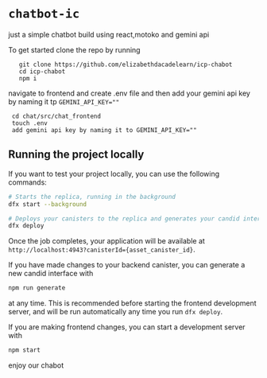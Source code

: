 # `chatbot-ic`

just a simple chatbot build using react,motoko and gemini api

To get started clone the  repo by running

```
   git clone https://github.com/elizabethdacadelearn/icp-chabot
   cd icp-chabot
   npm i
 ```

  navigate to frontend and create .env file and then add your gemini api key by naming it tp `GEMINI_API_KEY=""`

  ```
   cd chat/src/chat_frontend
   touch .env
   add gemini api key by naming it to GEMINI_API_KEY=""
```


## Running the project locally

If you want to test your project locally, you can use the following commands:

```bash
# Starts the replica, running in the background
dfx start --background

# Deploys your canisters to the replica and generates your candid interface
dfx deploy
```

Once the job completes, your application will be available at `http://localhost:4943?canisterId={asset_canister_id}`.

If you have made changes to your backend canister, you can generate a new candid interface with

```bash
npm run generate
```

at any time. This is recommended before starting the frontend development server, and will be run automatically any time you run `dfx deploy`.

If you are making frontend changes, you can start a development server with

```bash
npm start
```
enjoy our chabot

